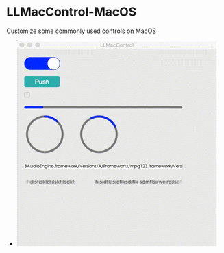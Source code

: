 # LLMacControl-MacOS
Customize some commonly used controls on MacOS
- ![ControlDemo.gif](ControlDemo.gif)
